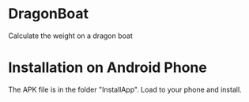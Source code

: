 # DragonBoat
Calculate the weight on a dragon boat

# Installation on Android Phone
The APK file is in the folder "InstallApp".
Load to your phone and install.
